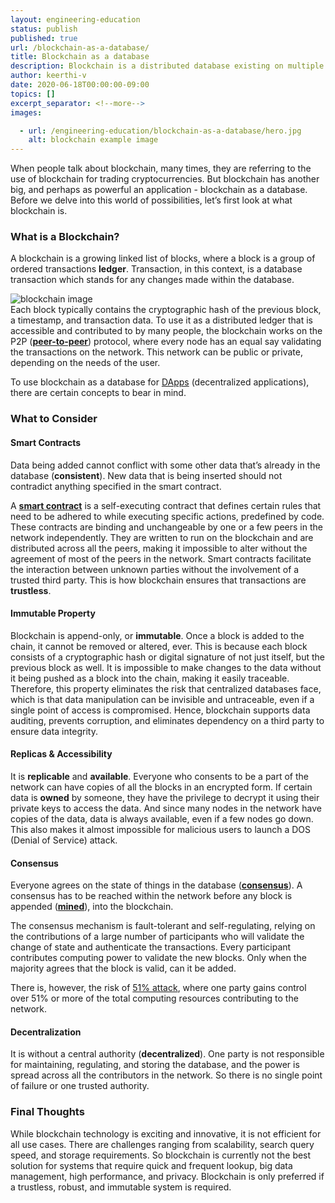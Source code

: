 ```yaml
---
layout: engineering-education
status: publish
published: true
url: /blockchain-as-a-database/
title: Blockchain as a database
description: Blockchain is a distributed database existing on multiple computers at the same time. It is constantly growing as new sets of recordings, or 'blocks', are added to it.
author: keerthi-v
date: 2020-06-18T00:00:00-09:00
topics: []
excerpt_separator: <!--more-->
images:

  - url: /engineering-education/blockchain-as-a-database/hero.jpg
    alt: blockchain example image
---
```


When people talk about blockchain, many times, they are referring to the use of blockchain for trading cryptocurrencies. But blockchain has another big, and perhaps as powerful an application - blockchain as a database. Before we delve into this world of possibilities, let’s first look at what blockchain is.
<!--more-->
### What is a Blockchain?
A blockchain is a growing linked list of blocks, where a block is a group of ordered transactions **ledger**. Transaction, in this context, is a database transaction which stands for any changes made within the database.

![blockchain image](/engineering-education/blockchain-as-a-database/blockchain.png)<br>
Each block typically contains the cryptographic hash of the previous block, a timestamp, and transaction data. To use it as a distributed ledger that is accessible and contributed to by many people, the blockchain works on the P2P ([**peer-to-peer**](https://en.wikipedia.org/wiki/Peer-to-peer)) protocol, where every node has an equal say validating the transactions on the network. This network can be public or private, depending on the needs of the user.

To use blockchain as a database for [DApps](https://blockgeeks.com/guides/decentralized-applications/) (decentralized applications), there are certain concepts to bear in mind.

### What to Consider
#### Smart Contracts
Data being added cannot conflict with some other data that’s already in the database (**consistent**). New data that is being inserted should not contradict anything specified in the smart contract.

A [**smart contract**](https://en.wikipedia.org/wiki/Smart_contract) is a self-executing contract that defines certain rules that need to be adhered to while executing specific actions, predefined by code. These contracts are binding and unchangeable by one or a few peers in the network independently. They are written to run on the blockchain and are distributed across all the peers, making it impossible to alter without the agreement of most of the peers in the network. Smart contracts facilitate the interaction between unknown parties without the involvement of a trusted third party. This is how blockchain ensures that transactions are **trustless**.

#### Immutable Property
Blockchain is append-only, or **immutable**. Once a block is added to the chain, it cannot be removed or altered, ever. This is because each block consists of a cryptographic hash or digital signature of not just itself, but the previous block as well. It is impossible to make changes to the data without it being pushed as a block into the chain, making it easily traceable. Therefore, this property eliminates the risk that centralized databases face, which is that data manipulation can be invisible and untraceable, even if a single point of access is compromised. Hence, blockchain supports data auditing, prevents corruption, and eliminates dependency on a third party to ensure data integrity.

#### Replicas & Accessibility
It is **replicable** and **available**. Everyone who consents to be a part of the network can have copies of all the blocks in an encrypted form. If certain data is **owned** by someone, they have the privilege to decrypt it using their private keys to access the data. And since many nodes in the network have copies of the data, data is always available, even if a few nodes go down. This also makes it almost impossible for malicious users to launch a DOS (Denial of Service) attack.

#### Consensus
Everyone agrees on the state of things in the database ([**consensus**](https://medium.com/@BangBitTech/what-is-consensus-algorithm-in-blockchain-different-types-of-consensus-models-12cce443fc77)). A consensus has to be reached within the network before any block is appended ([**mined**](https://github.com/bitcoinbook/bitcoinbook/blob/develop/ch10.asciidoc)), into the blockchain.

The consensus mechanism is fault-tolerant and self-regulating, relying on the contributions of a large number of participants who will validate the change of state and authenticate the transactions. Every participant contributes computing power to validate the new blocks. Only when the majority agrees that the block is valid, can it be added.

There is, however, the risk of [51% attack](https://www.fxempire.com/education/article/51-attack-explained-the-attack-on-a-blockchain-513887), where one party gains control over 51% or more of the total computing resources contributing to the network.

#### Decentralization
It is without a central authority (**decentralized**). One party is not responsible for maintaining, regulating, and storing the database, and the power is spread across all the contributors in the network. So there is no single point of failure or one trusted authority.

### Final Thoughts
While blockchain technology is exciting and innovative, it is not efficient for all use cases. There are challenges ranging from scalability, search query speed, and storage requirements. So blockchain is currently not the best solution for systems that require quick and frequent lookup, big data management, high performance, and privacy. Blockchain is only preferred if a trustless, robust, and immutable system is required.
